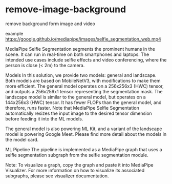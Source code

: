 # remove-image-background
remove background form image and video

example
https://google.github.io/mediapipe/images/selfie_segmentation_web.mp4

MediaPipe Selfie Segmentation segments the prominent humans in the scene. It can run in real-time on both smartphones and laptops. The intended use cases include selfie effects and video conferencing, where the person is close (< 2m) to the camera.


Models
In this solution, we provide two models: general and landscape. Both models are based on MobileNetV3, with modifications to make them more efficient. The general model operates on a 256x256x3 (HWC) tensor, and outputs a 256x256x1 tensor representing the segmentation mask. The landscape model is similar to the general model, but operates on a 144x256x3 (HWC) tensor. It has fewer FLOPs than the general model, and therefore, runs faster. Note that MediaPipe Selfie Segmentation automatically resizes the input image to the desired tensor dimension before feeding it into the ML models.

The general model is also powering ML Kit, and a variant of the landscape model is powering Google Meet. Please find more detail about the models in the model card.

ML Pipeline
The pipeline is implemented as a MediaPipe graph that uses a selfie segmentation subgraph from the selfie segmentation module.

Note: To visualize a graph, copy the graph and paste it into MediaPipe Visualizer. For more information on how to visualize its associated subgraphs, please see visualizer documentation.
